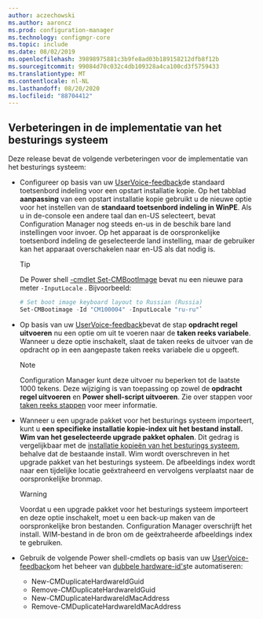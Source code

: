 ```yaml
---
author: aczechowski
ms.author: aaroncz
ms.prod: configuration-manager
ms.technology: configmgr-core
ms.topic: include
ms.date: 08/02/2019
ms.openlocfilehash: 39898975881c3b9fe8ad03b189158212dfb8f12b
ms.sourcegitcommit: 99084d70c032c4db109328a4ca100cd3f5759433
ms.translationtype: MT
ms.contentlocale: nl-NL
ms.lasthandoff: 08/20/2020
ms.locfileid: "88704412"
---
```

## <a name="improvements-to-os-deployment"></a><a name="bkmk_osd"></a> Verbeteringen in de implementatie van het besturings systeem

Deze release bevat de volgende verbeteringen voor de implementatie van het besturings systeem:

- Configureer op basis van uw [UserVoice-feedback](https://configurationmanager.uservoice.com/forums/300492-ideas/suggestions/35370691-ability-to-specify-the-keyboard-layout-in-the-boot)de standaard toetsenbord indeling voor een opstart installatie kopie. Op het tabblad **aanpassing** van een opstart installatie kopie gebruikt u de nieuwe optie voor het instellen van de **standaard toetsenbord indeling in WinPE**. Als u in de-console een andere taal dan en-US selecteert, bevat Configuration Manager nog steeds en-us in de beschik bare land instellingen voor invoer. Op het apparaat is de oorspronkelijke toetsenbord indeling de geselecteerde land instelling, maar de gebruiker kan het apparaat overschakelen naar en-US als dat nodig is.<!-- 4910348 -->

    > [!Tip]
    > De Power shell [-cmdlet Set-CMBootImage](/powershell/module/configurationmanager/set-cmbootimage?view=sccm-ps) bevat nu een nieuwe para meter `-InputLocale` . Bijvoorbeeld:
    >
    > ```PowerShell
    > # Set boot image keyboard layout to Russian (Russia)
    > Set-CMBootimage -Id "CM100004" -InputLocale "ru-ru"`
    > ```

- Op basis van uw [UserVoice-feedback](https://configurationmanager.uservoice.com/forums/300492-ideas/suggestions/37927843-store-output-of-run-command-line-to-tsenv-with-ru)bevat de stap **opdracht regel uitvoeren** nu een optie om uit te voeren naar de **taken reeks variabele**. Wanneer u deze optie inschakelt, slaat de taken reeks de uitvoer van de opdracht op in een aangepaste taken reeks variabele die u opgeeft.<!-- 4798352  -->

    > [!Note]  
    > Configuration Manager kunt deze uitvoer nu beperken tot de laatste 1000 tekens. Deze wijziging is van toepassing op zowel de **opdracht regel uitvoeren** en **Power shell-script uitvoeren**. Zie over stappen voor [taken reeks stappen](../../../../../osd/understand/task-sequence-steps.md) voor meer informatie.

- Wanneer u een upgrade pakket voor het besturings systeem importeert, kunt u **een specifieke installatie kopie-index uit het bestand install. Wim van het geselecteerde upgrade pakket ophalen**. Dit gedrag is vergelijkbaar met de [installatie kopieën van het besturings systeem](../../../../../osd/get-started/manage-operating-system-images.md#BKMK_AddOSImages), behalve dat de bestaande install. Wim wordt overschreven in het upgrade pakket van het besturings systeem. De afbeeldings index wordt naar een tijdelijke locatie geëxtraheerd en vervolgens verplaatst naar de oorspronkelijke bronmap.<!-- 4931110 -->

    > [!Warning]  
    > Voordat u een upgrade pakket voor het besturings systeem importeert en deze optie inschakelt, moet u een back-up maken van de oorspronkelijke bron bestanden. Configuration Manager overschrijft het install. WIM-bestand in de bron om de geëxtraheerde afbeeldings index te gebruiken.

- Gebruik de volgende Power shell-cmdlets op basis van uw [UserVoice-feedback](https://configurationmanager.uservoice.com/forums/300492-ideas/suggestions/18509686-create-a-powershell-cmdlet-too-add-edit-remove-dup)om het beheer van [dubbele hardware-id's](../../../../../osd/deploy-use/use-pxe-to-deploy-windows-over-the-network.md#manage-duplicate-hardware-identifiers)te automatiseren:<!-- 4852819 -->
    - New-CMDuplicateHardwareIdGuid
    - Remove-CMDuplicateHardwareIdGuid
    - New-CMDuplicateHardwareIdMacAddress
    - Remove-CMDuplicateHardwareIdMacAddress